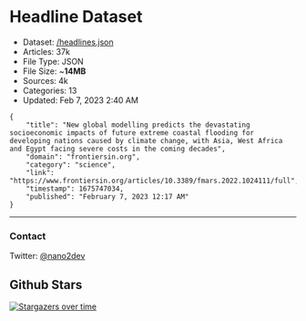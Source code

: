 # Headline Dataset

- Dataset: [/headlines.json](https://raw.githubusercontent.com/fwd/news/master/headlines.json) 
- Articles: 37k
- File Type: JSON
- File Size: ~**14MB**
- Sources: 4k
- Categories: 13
- Updated: Feb 7, 2023 2:40 AM

```
{
    "title": "New global modelling predicts the devastating socioeconomic impacts of future extreme coastal flooding for developing nations caused by climate change, with Asia, West Africa and Egypt facing severe costs in the coming decades",
    "domain": "frontiersin.org",
    "category": "science",
    "link": "https://www.frontiersin.org/articles/10.3389/fmars.2022.1024111/full",
    "timestamp": 1675747034,
    "published": "February 7, 2023 12:17 AM"
}
```

---

### Contact 

Twitter: [@nano2dev](https://twitter.com/nano2dev)

## Github Stars

[![Stargazers over time](https://starchart.cc/fwd/news.svg)](https://starchart.cc/fwd/news)
